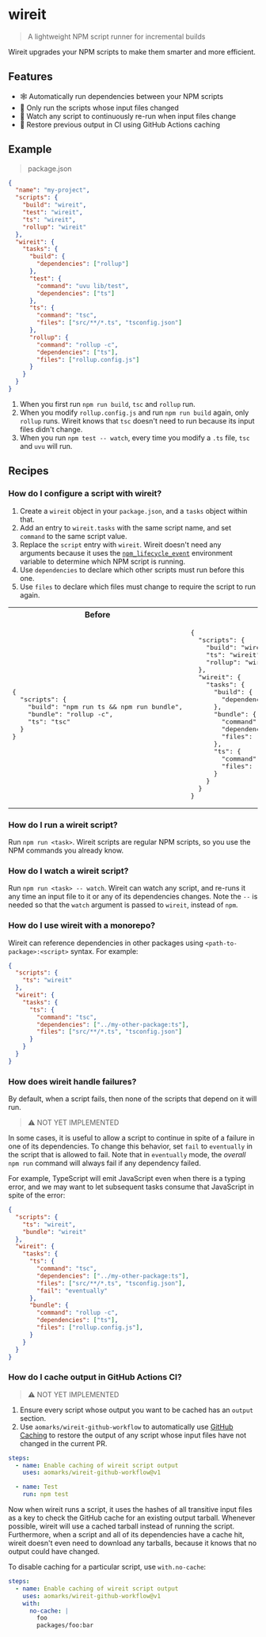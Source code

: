 # wireit

> A lightweight NPM script runner for incremental builds

Wireit upgrades your NPM scripts to make them smarter and more efficient.

## Features

- 🕸️ Automatically run dependencies between your NPM scripts
- 🚀 Only run the scripts whose input files changed
- 🔁 Watch any script to continuously re-run when input files change
- 🤖 Restore previous output in CI using GitHub Actions caching

## Example

> package.json
```json
{
  "name": "my-project",
  "scripts": {
    "build": "wireit",
    "test": "wireit",
    "ts": "wireit",
    "rollup": "wireit"
  },
  "wireit": {
    "tasks": {
      "build": {
        "dependencies": ["rollup"]
      },
      "test": {
        "command": "uvu lib/test",
        "dependencies": ["ts"]
      },
      "ts": {
        "command": "tsc",
        "files": ["src/**/*.ts", "tsconfig.json"]
      },
      "rollup": {
        "command": "rollup -c",
        "dependencies": ["ts"],
        "files": ["rollup.config.js"]
      }
    }
  }
}
```

1. When you first run `npm run build`, `tsc` and `rollup` run.
2. When you modify `rollup.config.js` and run `npm run build` again, only `rollup` runs. Wireit knows that `tsc` doesn't need to run because its input files didn't change.
3. When you run `npm test -- watch`, every time you modify a `.ts` file, `tsc` and `uvu` will run.

## Recipes

### How do I configure a script with wireit?

1. Create a `wireit` object in your `package.json`, and a `tasks` object within that.
2. Add an entry to `wireit.tasks` with the same script name, and set `command` to the same script value.
3. Replace the `script` entry with `wireit`. Wireit doesn't need any arguments because it uses the [`npm_lifecycle_event`](https://docs.npmjs.com/cli/v8/using-npm/scripts#current-lifecycle-event) environment variable to determine which NPM script is running.
4. Use `dependencies` to declare which other scripts must run before this one.
5. Use `files` to declare which files must change to require the script to run again.

<table>
<tr>
<th>Before</th>
<th>After</th>
</tr>
<tr>
<td>
<pre lang="json">
{
  "scripts": {
    "build": "npm run ts && npm run bundle",
    "bundle": "rollup -c",
    "ts": "tsc"
  }
}
</pre>
</td>
<td>
<pre lang="json">
{
  "scripts": {
    "build": "wireit",
    "ts": "wireit",
    "rollup": "wireit"
  },
  "wireit": {
    "tasks": {
      "build": {
        "dependencies": ["bundle"]
      },
      "bundle": {
        "command": "rollup -c",
        "dependencies": ["ts"],
        "files": ["rollup.config.js"]
      },
      "ts": {
        "command": "tsc",
        "files": ["src/**/*.ts", "tsconfig.json"]
      }
    }
  }
}
</pre>
</td>
</tr>
</table>

### How do I run a wireit script?
Run `npm run <task>`. Wireit scripts are regular NPM scripts, so you use the NPM commands you already know.

### How do I watch a wireit script?
Run `npm run <task> -- watch`. Wireit can watch any script, and re-runs it any time an input file to it or any of its dependencies changes. Note the `--` is needed so that the `watch` argument is passed to `wireit`, instead of `npm`.

### How do I use wireit with a monorepo?
Wireit can reference dependencies in other packages using `<path-to-package>:<script>` syntax. For example:

```json
{
  "scripts": {
    "ts": "wireit"
  },
  "wireit": {
    "tasks": {
      "ts": {
        "command": "tsc",
        "dependencies": ["../my-other-package:ts"],
        "files": ["src/**/*.ts", "tsconfig.json"]
      }
    }
  }
}
```

### How does wireit handle failures?
By default, when a script fails, then none of the scripts that depend on it will run.

> ⚠️ NOT YET IMPLEMENTED

In some cases, it is useful to allow a script to continue in spite of a failure in one of its dependencies. To change this behavior, set `fail` to `eventually` in the script that is allowed to fail. Note that in `eventually` mode, the _overall_ `npm run` command will always fail if any dependency failed.

For example, TypeScript will emit JavaScript even when there is a typing error, and we may want to let subsequent tasks consume that JavaScript in spite of the error:

```json
{
  "scripts": {
    "ts": "wireit",
    "bundle": "wireit"
  },
  "wireit": {
    "tasks": {
      "ts": {
        "command": "tsc",
        "dependencies": ["../my-other-package:ts"],
        "files": ["src/**/*.ts", "tsconfig.json"],
        "fail": "eventually"
      },
      "bundle": {
        "command": "rollup -c",
        "dependencies": ["ts"],
        "files": ["rollup.config.js"],
      }
    }
  }
}
```

### How do I cache output in GitHub Actions CI?

> ⚠️ NOT YET IMPLEMENTED

1. Ensure every script whose output you want to be cached has an `output` section.
2. Use `aomarks/wireit-github-workflow` to automatically use [GitHub Caching](https://docs.github.com/en/actions/advanced-guides/caching-dependencies-to-speed-up-workflows) to restore the output of any script whose input files have not changed in the current PR.

```yaml
steps:
  - name: Enable caching of wireit script output
    uses: aomarks/wireit-github-workflow@v1

  - name: Test
    run: npm test
```

Now when wireit runs a script, it uses the hashes of all transitive input files as a key to check the GitHub cache for an existing output tarball. Whenever possible, wireit will use a cached tarball instead of running the script. Furthermore, when a script and all of its dependencies have a cache hit, wireit doesn't even need to download any tarballs, because it knows that no output could have changed.

To disable caching for a particular script, use `with.no-cache`:

```yaml
steps:
  - name: Enable caching of wireit script output
    uses: aomarks/wireit-github-workflow@v1
    with:
      no-cache: |
        foo
        packages/foo:bar
```
